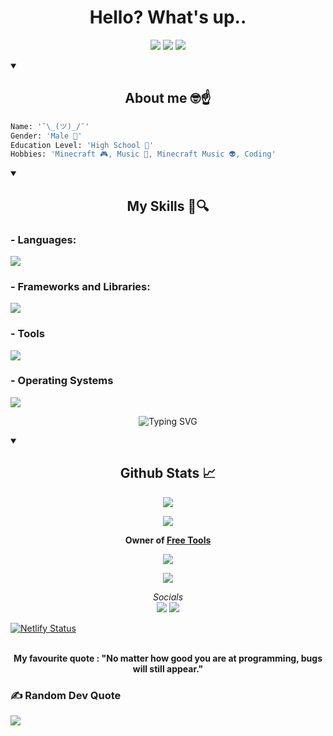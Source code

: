 <h1 align="center">Hello? What's up..</h1>

<p align="center">
  <a href="https://github.com/THEGOODBALL?tab=followers"><img src="https://img.shields.io/github/followers/THEGOODBALL?label=Follow&style=social"></a>
  <a href="https://dsc.gg/wolfcm" target="_blank"><img src="https://img.shields.io/badge/Discord-%237289DA.svg?style=flat&logo=discord&logoColor=white"></a>
  <a href="https://github.com/THEGOODBALL"><img src="https://visitcount.itsvg.in/api?id=vanish&amp;label=Profile%20Views&amp;color=11&amp;icon=6&amp;pretty=true"></a>
</p>

<details open>
  <summary>
    <h2 align="center">About me 🤓☝️</h2>
  </summary>

  ```py
  Name: '¯\_(ツ)_/¯'
  Gender: 'Male 👦' 
  Education Level: 'High School 📖'
  Hobbies: 'Minecraft 🎮, Music 🎵, Minecraft Music 👽, Coding'
  ```
</details>

<details open>
  <summary>
    <h2 align="center">My Skills 📖🔍</h2>
  </summary>

  <p align="center">
    <h3>- Languages:</h3> 
    <a href="https://skillicons.dev"> <img src="https://skillicons.dev/icons?i=powershell,bash,c,cpp,py,lua,html,css,js"> </a>
    <h3>- Frameworks and Libraries:</h3>
    <a href="https://skillicons.dev"> <img src="https://skillicons.dev/icons?i=flutter,selenium,fastapi,gtk,qt"> </a>
    <h3>- Tools</h3>
    <a href="https://skillicons.dev"> <img src="https://skillicons.dev/icons?i=git,github,githubactions,neovim,vscode,pycharm"> </a>
    <h3>- Operating Systems</h3>
    <a href="https://skillicons.dev"> <img src="https://skillicons.dev/icons?i=windows,linux"> </a>
  </p>

<p align="center">
  <img src="https://readme-typing-svg.demolab.com?font=Fira+Code&weight=600&pause=1000&color=7B00FF&center=true&vCenter=true&width=380&lines=Hey+I'm+THEGOODBALL;I'm+a+Python+Developer;I+Made+Tools+Such+As..;Minecraft+redeem+code+gen;Free+tools;and much more!" alt="Typing SVG">
</p>
</details>

<details open>
  <summary>
    <h2 align="center">Github Stats 📈</h2>
  </summary>
<p align="center">
  <img src="https://github-readme-stats.vercel.app/api/?username=THEGOODBALL&amp;title_color=5c64f4&amp;text_color=7b00ff&amp;show_icons=true&amp;bg_color=00000000&amp;hide_border=true&amp;icon_color=5c64f4&amp;hide_title=true&amp;count_private=true">
</p>

<p align="center">
  <img src="https://github-readme-stats.vercel.app/api/top-langs/?username=THEGOODBALL&layout=compact&title_color=5c64f4&text_color=7b00ff&bg_color=00000000&hide_border=true&count_private=true" />
</p>
</details>


<p align="center">
  <strong>Owner of <a href="https://freetools.netlify.app/" target="_blank">Free Tools</a></strong>
</p>

<p align="center">
  <a href="https://github.com/THEGOODBALL?tab=repositories"><img src="https://img.shields.io/badge/-Explore%20my%20Repos-24292e?style=for-the-badge&logo=Github"></a>
</p>

<p align="center">
  <a href="https://discord.com/users/1116602877369122894" target="_blank">
    <img src="https://lanyard.cnrad.dev/api/1116602877369122894?bg=7b00ff&borderRadius=30px&idleMessage=Probably%20doing%20nothing">
  </a>
</p>



<p align="center">
  <i>Socials</i>
  <br>
  <a href="https://dsc.gg/wolfcm"><img src="https://img.shields.io/badge/Discord-%237289DA.svg?style=flat&logo=discord&logoColor=white"></a>
  <a href="https://youtube.com/@THEGOODBALLYT"><img src="https://img.shields.io/badge/YouTube-FF0000.svg?style=flat&logo=youtube&logoColor=white"></a>
</p>

[![Netlify Status](https://api.netlify.com/api/v1/badges/21a3bd99-e8f4-4ee1-b643-fefdf6cd5639/deploy-status)](https://app.netlify.com/sites/mycooltools/deploys)

<p align="center">
  <br>
  <strong>My favourite quote :      
    "No matter how good you are at programming, bugs will still appear."</strong>
</p>

### ✍️ Random Dev Quote
![](https://quotes-github-readme.vercel.app/api?type=horizontal&theme=radical)
